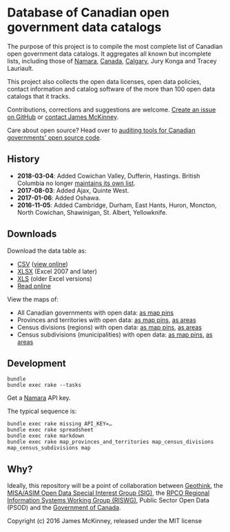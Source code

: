 # Database of Canadian open government data catalogs

The purpose of this project is to compile the most complete list of Canadian open government data catalogs. It aggregates all known but incomplete lists, including those of [Namara](https://namara.io/), [Canada](http://open.canada.ca/en/maps/open-data-canada), [Calgary](https://data.calgary.ca/Government/Alberta-Open-Data-Portals-Map-View/grtv-hw7b), Jury Konga and Tracey Lauriault.

This project also collects the open data licenses, open data policies, contact information and catalog software of the more than 100 open data catalogs that it tracks.

Contributions, corrections and suggestions are welcome. [Create an issue on GitHub](https://github.com/jpmckinney/open_data_canada/issues/new) or [contact James McKinney](mailto:james@slashpoundbang.com).

Care about open source? Head over to [auditing tools for Canadian governments' open source code](https://github.com/jpmckinney/open_source_canada).

## History

* **2018-03-04**: Added Cowichan Valley, Dufferin, Hastings. British Columbia no longer [maintains its own list](https://www2.gov.bc.ca/gov/content/data/open-data/open-data-nationally-globally).
* **2017-08-03**: Added Ajax, Quinte West.
* **2017-01-06**: Added Oshawa.
* **2016-11-05**: Added Cambridge, Durham, East Hants, Huron, Moncton, North Cowichan, Shawinigan, St. Albert, Yellowknife.

## Downloads

Download the data table as:

* [CSV](https://raw.githubusercontent.com/jpmckinney/open_data_canada/master/tables/catalogs.csv) ([view online](/tables/catalogs.csv))
* [XLSX](https://raw.githubusercontent.com/jpmckinney/open_data_canada/master/tables/catalogs.xlsx) (Excel 2007 and later)
* [XLS](https://raw.githubusercontent.com/jpmckinney/open_data_canada/master/tables/catalogs.xls) (older Excel versions)
* [Read online](/tables/catalogs.md)

View the maps of:

* All Canadian governments with open data: [as map pins](/maps/canada-markers.geojson)
* Provinces and territories with open data: [as map pins](/maps/provinces-and-territories-markers.geojson), [as areas](/maps/provinces-and-territories-areas.geojson)
* Census divisions (regions) with open data: [as map pins](/maps/census-divisions-markers.geojson), [as areas](/maps/census-divisions-areas.geojson)
* Census subdivisions (municipalities) with open data: [as map pins](/maps/census-subdivisions-markers.geojson), [as areas](/maps/census-subdivisions-areas.geojson)

## Development

    bundle
    bundle exec rake --tasks

Get a [Namara](https://namara.io) API key.

The typical sequence is:

    bundle exec rake missing API_KEY=…
    bundle exec rake spreadsheet
    bundle exec rake markdown
    bundle exec rake map_provinces_and_territories map_census_divisions map_census_subdivisions map

## Why?

Ideally, this repository will be a point of collaboration between [Geothink](http://geothink.ca/), the [MISA/ASIM Open Data Special Interest Group (SIG)](http://c.ymcdn.com/sites/www.misa-asim.ca/resource/resmgr/misa_pdfs/open_data_sig_-_terms_of_ref.pdf), the [RPCO Regional Information Systems Working Group (RISWG)](http://www.rpco.ca/regional-information-systems-working-group.html), Public Sector Open Data (PSOD) and the [Government of Canada](http://open.canada.ca/en/maps/open-data-canada).

Copyright (c) 2016 James McKinney, released under the MIT license
